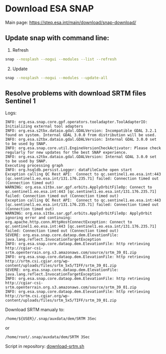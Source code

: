 # Download ESA SNAP

Main page:
https://step.esa.int/main/download/snap-download/

## Update snap with command line:
1. Refresh
```bash
snap --nosplash --nogui --modules --list --refresh
```
2. Update
```bash
snap --nosplash --nogui --modules --update-all
```

## Resolve problems with download SRTM files Sentinel 1
Logs:
```
INFO: org.esa.snap.core.gpf.operators.tooladapter.ToolAdapterIO: Initializing external tool adapters
INFO: org.esa.s2tbx.dataio.gdal.GDALVersion: Incompatible GDAL 3.2.1 found on system. Internal GDAL 3.0.0 from distribution will be used.
INFO: org.esa.s2tbx.dataio.gdal.GDALVersion: Internal GDAL 3.0.0 set to be used by SNAP.
INFO: org.esa.snap.core.util.EngineVersionCheckActivator: Please check regularly for new updates for the best SNAP experience.
INFO: org.esa.s2tbx.dataio.gdal.GDALVersion: Internal GDAL 3.0.0 set to be used by SNAP.
Executing processing graph
INFO: org.hsqldb.persist.Logger: dataFileCache open start
Exception calling QC Rest API:  Connect to qc.sentinel1.eo.esa.int:443 [qc.sentinel1.eo.esa.int/131.176.235.71] failed: Connection timed out (Connection timed out)
WARNING: org.esa.s1tbx.sar.gpf.orbits.ApplyOrbitFileOp: Connect to qc.sentinel1.eo.esa.int:443 [qc.sentinel1.eo.esa.int/131.176.235.71] failed: Connection timed out (Connection timed out)
Exception calling QC Rest API:  Connect to qc.sentinel1.eo.esa.int:443 [qc.sentinel1.eo.esa.int/131.176.235.71] failed: Connection timed out (Connection timed out)
WARNING: org.esa.s1tbx.sar.gpf.orbits.ApplyOrbitFileOp: ApplyOrbit ignoring error and continuing: org.apache.http.conn.HttpHostConnectException: Connect to qc.sentinel1.eo.esa.int:443 [qc.sentinel1.eo.esa.int/131.176.235.71] failed: Connection timed out (Connection timed out)
SEVERE: org.esa.snap.core.dataop.dem.ElevationFile: java.lang.reflect.InvocationTargetException
INFO: org.esa.snap.core.dataop.dem.ElevationFile: http retrieving http://cgiar-csi-srtm.openterrain.org.s3.amazonaws.com/source/srtm_39_01.zip
INFO: org.esa.snap.core.dataop.dem.ElevationFile: http retrieving http://srtm.csi.cgiar.org/wp-content/uploads/files/srtm_5x5/TIFF/srtm_39_01.zip
SEVERE: org.esa.snap.core.dataop.dem.ElevationFile: java.lang.reflect.InvocationTargetException
INFO: org.esa.snap.core.dataop.dem.ElevationFile: http retrieving http://cgiar-csi-srtm.openterrain.org.s3.amazonaws.com/source/srtm_39_01.zip
INFO: org.esa.snap.core.dataop.dem.ElevationFile: http retrieving http://srtm.csi.cgiar.org/wp-content/uploads/files/srtm_5x5/TIFF/srtm_39_01.zip
```

Download SRTM manualy to:

```/home/${USER}/.snap/auxdata/dem/SRTM 3Sec```

or

```/home/root/.snap/auxdata/dem/SRTM 3Sec```

Script in repository:
[download-srtm.sh](download-srtm.sh)